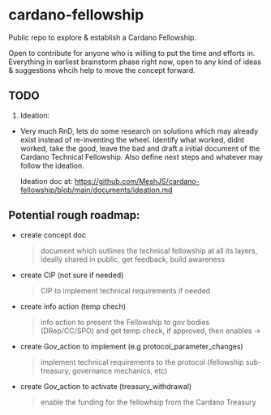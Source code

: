 # cardano-fellowship
Public repo to explore &amp; establish a Cardano Fellowship.

Open to contribute for anyone who is willing to put the time and efforts in. Everything in earliest brainstorm phase right now, open to any kind of ideas & suggestions whcih help to move the concept forward.

## TODO
1) Ideation:

- Very much RnD, lets do some research on solutions which may already exist instead of re-inventing the wheel. Identify what worked, didnt worked, take the good, leave the bad and draft a initial document of the Cardano Technical Fellowship. Also define next steps and whatever may follow the ideation.

  Ideation doc at: https://github.com/MeshJS/cardano-fellowship/blob/main/documents/ideation.md



 ## Potential rough roadmap:
   - create concept doc
     > document which outlines the technical fellowship at all its layers, ideally shared in public, get feedback, build awareness
   - create CIP (not sure if needed)
     > CIP to implement technical requirements if needed
   - create info action (temp chech)
     > info action to present the Fellowship to gov bodies (DRep/CC/SPO) and get temp check, if approved, then enables ->
   - create Gov_action to implement (e.g protocol_parameter_changes)
     > implement technical requirements to the protocol (fellowship sub-treasury, governance mechanics, etc)
   - create Gov_action to activate (treasury_withdrawal) 
     > enable the funding for the fellowhsip from the Cardano Treasury
